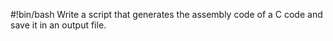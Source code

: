 #!bin/bash
Write a script that generates the assembly code of a C code and save it in an output file.
